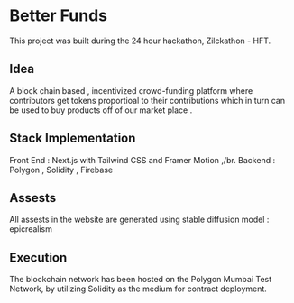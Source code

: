 # Better Funds

This project was built during the 24 hour hackathon, Zilckathon - HFT.

## Idea

A block chain based , incentivized crowd-funding platform where contributors get tokens proportioal to their contributions which in turn can be used to buy products off of our market place .

## Stack Implementation

Front End : Next.js with Tailwind CSS and Framer Motion ,/br.
Backend : Polygon , Solidity , Firebase

## Assests

All assests in the website are generated using stable diffusion 
model : epicrealism 

## Execution 

The blockchain network has been hosted on the Polygon Mumbai Test Network, by utilizing Solidity as the medium for contract deployment.
